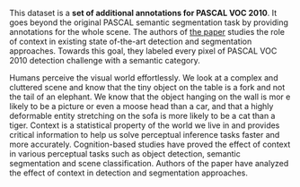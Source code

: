 This dataset is a **set of additional annotations for PASCAL VOC 2010**. It goes beyond the original PASCAL semantic segmentation task by providing annotations for the whole scene. The authors of [the paper](https://www.cs.stanford.edu/~roozbeh/pascal-context/mottaghi_et_al_cvpr14.pdf) studies the role of context in existing state of-the-art detection and segmentation approaches. Towards this goal, they labeled every pixel of PASCAL VOC 2010 detection challenge with a semantic category.

Humans perceive the visual world effortlessly. We look at a complex and cluttered scene and know that the tiny object on the table is a fork and not the tail of an elephant. We know that the object hanging on the wall is mor e likely to be a picture or even a moose head than a car, and that a highly deformable entity stretching on the sofa is more likely to be a cat than a tiger. Context is a statistical property of the world we live in and provides critical information to help us solve perceptual inference tasks faster and more accurately. Cognition-based studies have proved the effect of context in various perceptual tasks such as object detection, semantic segmentation and scene classification. Authors of the paper have analyzed the effect of context in detection and segmentation approaches.